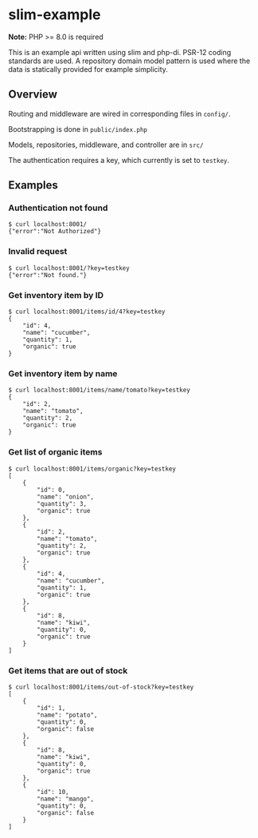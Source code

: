 # slim-example


**Note:** PHP >= 8.0 is required


This is an example api written using slim and php-di.  PSR-12 coding standards are used. A repository domain model pattern is used where the data is statically provided for example simplicity.


## Overview

Routing and middleware are wired in corresponding files in `config/`.

Bootstrapping is done in `public/index.php`

Models, repositories, middleware, and controller are in `src/`

The authentication requires a key, which currently is set to `testkey`.

## Examples

### Authentication not found
```
$ curl localhost:8001/
{"error":"Not Authorized"}
```

### Invalid request
```
$ curl localhost:8001/?key=testkey
{"error":"Not found."}
```

### Get inventory item by ID
```
$ curl localhost:8001/items/id/4?key=testkey
{
    "id": 4,
    "name": "cucumber",
    "quantity": 1,
    "organic": true
}
```

### Get inventory item by name
```
$ curl localhost:8001/items/name/tomato?key=testkey
{
    "id": 2,
    "name": "tomato",
    "quantity": 2,
    "organic": true
}
```

### Get list of organic items
```
$ curl localhost:8001/items/organic?key=testkey
[
    {
        "id": 0,
        "name": "onion",
        "quantity": 3,
        "organic": true
    },
    {
        "id": 2,
        "name": "tomato",
        "quantity": 2,
        "organic": true
    },
    {
        "id": 4,
        "name": "cucumber",
        "quantity": 1,
        "organic": true
    },
    {
        "id": 8,
        "name": "kiwi",
        "quantity": 0,
        "organic": true
    }
]
```

### Get items that are out of stock
```
$ curl localhost:8001/items/out-of-stock?key=testkey
[
    {
        "id": 1,
        "name": "potato",
        "quantity": 0,
        "organic": false
    },
    {
        "id": 8,
        "name": "kiwi",
        "quantity": 0,
        "organic": true
    },
    {
        "id": 10,
        "name": "mango",
        "quantity": 0,
        "organic": false
    }
]
```
